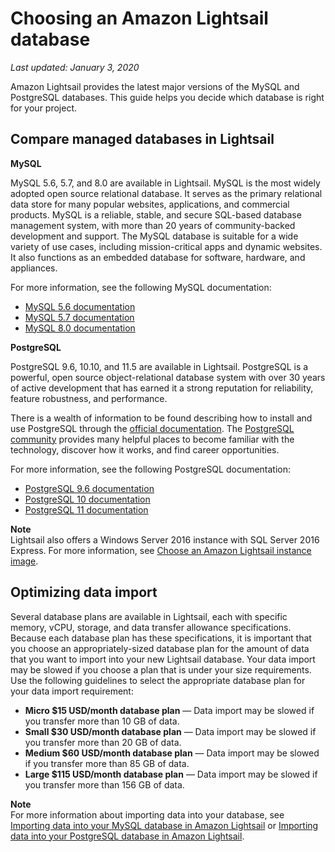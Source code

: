# Choosing an Amazon Lightsail database<a name="amazon-lightsail-choosing-a-database"></a>

 *Last updated: January 3, 2020* 

Amazon Lightsail provides the latest major versions of the MySQL and PostgreSQL databases\. This guide helps you decide which database is right for your project\.

## Compare managed databases in Lightsail<a name="lightsail-compare-databases"></a>

**MySQL**

MySQL 5\.6, 5\.7, and 8\.0 are available in Lightsail\. MySQL is the most widely adopted open source relational database\. It serves as the primary relational data store for many popular websites, applications, and commercial products\. MySQL is a reliable, stable, and secure SQL\-based database management system, with more than 20 years of community\-backed development and support\. The MySQL database is suitable for a wide variety of use cases, including mission\-critical apps and dynamic websites\. It also functions as an embedded database for software, hardware, and appliances\.

For more information, see the following MySQL documentation:
+ [MySQL 5\.6 documentation](https://dev.mysql.com/doc/refman/5.6/en/)
+ [MySQL 5\.7 documentation](https://dev.mysql.com/doc/refman/5.7/en/)
+ [MySQL 8\.0 documentation](https://dev.mysql.com/doc/refman/8.0/en/)

**PostgreSQL**

PostgreSQL 9\.6, 10\.10, and 11\.5 are available in Lightsail\. PostgreSQL is a powerful, open source object\-relational database system with over 30 years of active development that has earned it a strong reputation for reliability, feature robustness, and performance\.

There is a wealth of information to be found describing how to install and use PostgreSQL through the [official documentation](https://www.postgresql.org/docs/)\. The [PostgreSQL community](https://www.postgresql.org/community/) provides many helpful places to become familiar with the technology, discover how it works, and find career opportunities\.

For more information, see the following PostgreSQL documentation:
+ [PostgreSQL 9\.6 documentation](https://www.postgresql.org/docs/9.6/index.html)
+ [PostgreSQL 10 documentation](https://www.postgresql.org/docs/10/index.html)
+ [PostgreSQL 11 documentation](https://www.postgresql.org/docs/11/index.html)

**Note**  
Lightsail also offers a Windows Server 2016 instance with SQL Server 2016 Express\. For more information, see [Choose an Amazon Lightsail instance image](compare-options-choose-lightsail-instance-image.md)\.

## Optimizing data import<a name="optimizing-your-data-import"></a>

Several database plans are available in Lightsail, each with specific memory, vCPU, storage, and data transfer allowance specifications\. Because each database plan has these specifications, it is important that you choose an appropriately\-sized database plan for the amount of data that you want to import into your new Lightsail database\. Your data import may be slowed if you choose a plan that is under your size requirements\. Use the following guidelines to select the appropriate database plan for your data import requirement:
+ **Micro $15 USD/month database plan** — Data import may be slowed if you transfer more than 10 GB of data\.
+ **Small $30 USD/month database plan** — Data import may be slowed if you transfer more than 20 GB of data\.
+ **Medium $60 USD/month database plan** — Data import may be slowed if you transfer more than 85 GB of data\.
+ **Large $115 USD/month database plan** — Data import may be slowed if you transfer more than 156 GB of data\.

**Note**  
For more information about importing data into your database, see [Importing data into your MySQL database in Amazon Lightsail](amazon-lightsail-importing-data-into-your-mysql-database.md) or [Importing data into your PostgreSQL database in Amazon Lightsail](amazon-lightsail-importing-data-into-your-postgres-database.md)\.